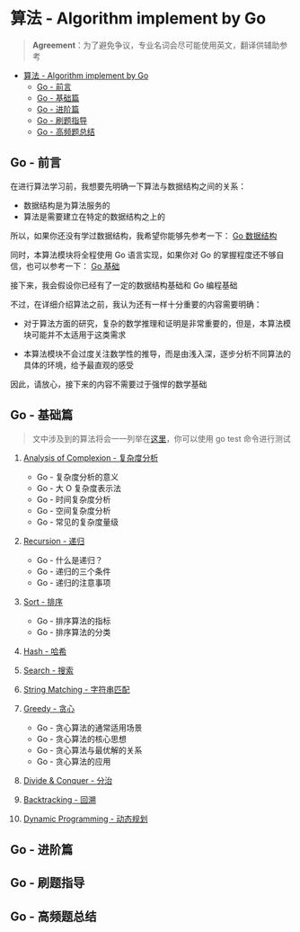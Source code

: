 # 算法 - Algorithm implement by Go

> **Agreement**：为了避免争议，专业名词会尽可能使用英文，翻译供辅助参考

- [算法 - Algorithm implement by Go](#算法---algorithm-implement-by-go)
  - [Go - 前言](#go---前言)
  - [Go - 基础篇](#go---基础篇)
  - [Go - 进阶篇](#go---进阶篇)
  - [Go - 刷题指导](#go---刷题指导)
  - [Go - 高频题总结](#go---高频题总结)

## Go - 前言

在进行算法学习前，我想要先明确一下算法与数据结构之间的关系：

- 数据结构是为算法服务的
- 算法是需要建立在特定的数据结构之上的

所以，如果你还没有学过数据结构，我希望你能够先参考一下：
[Go 数据结构](https://github.com/Superego-CodeEngineer/GoGetit/blob/main/docs/Data-Structure/README.md)

同时，本算法模块将全程使用 Go 语言实现，如果你对 Go 的掌握程度还不够自信，也可以参考一下：
[Go 基础](https://github.com/Superego-CodeEngineer/GoGetit/blob/main/docs/Language/README.md)

接下来，我会假设你已经有了一定的数据结构基础和 Go 编程基础

不过，在详细介绍算法之前，我认为还有一样十分重要的内容需要明确：

- 对于算法方面的研究，复杂的数学推理和证明是非常重要的，但是，本算法模块可能并不太适用于这类需求

- 本算法模块不会过度关注数学性的推导，而是由浅入深，逐步分析不同算法的具体的环境，给予最直观的感受

因此，请放心，接下来的内容不需要过于强悍的数学基础

## Go - 基础篇

> 文中涉及到的算法将会一一列举在[这里](../../code/Algorithm/basic/)，你可以使用 go test 命令进行测试

1. [Analysis of Complexion - 复杂度分析](basic/01-complexion-analysis.md)
   - Go - 复杂度分析的意义
   - Go - 大 O 复杂度表示法
   - Go - 时间复杂度分析
   - Go - 空间复杂度分析
   - Go - 常见的复杂度量级

2. [Recursion - 递归](basic/02-recursion.md)
   - Go - 什么是递归？
   - Go - 递归的三个条件
   - Go - 递归的注意事项

3. [Sort - 排序](basic/03-sort.md)
   - Go - 排序算法的指标
   - Go - 排序算法的分类

4. [Hash - 哈希](basic/04-hash.md)

5. [Search - 搜索](basic/05-search.md)

6. [String Matching - 字符串匹配](basic/06-string-matching.md)

7. [Greedy - 贪心](basic/07-greedy.md)
   - Go - 贪心算法的通常适用场景
   - Go - 贪心算法的核心思想
   - Go - 贪心算法与最优解的关系
   - Go - 贪心算法的应用

8. [Divide & Conquer - 分治](basic/08-divide-conquer.md)

9. [Backtracking - 回溯](basic/09-backtracking.md)

10. [Dynamic Programming - 动态规划](basic/10-dynamic-programming.md)

## Go - 进阶篇

## Go - 刷题指导

## Go - 高频题总结
